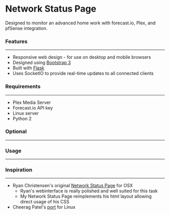 Network Status Page
===================

Designed to monitor an advanced home work with forecast.io, Plex, and pfSense integration.

### Features
---------------
* Responsive web design - for use on desktop and mobile browsers
* Designed using [Bootstrap 3](http://getbootstrap.com/)
* Built with [Flask](http://flask.pocoo.org/)
* Uses SocketIO to provide real-time updates to all connected clients


### Requirements
---------------
* Plex Media Server
* Forecast.io API key
* Linux server
* Python 2

### Optional
---------------


### Usage
---------------

### Inspiration
---------------
* Ryan Christensen's original [Network Status Page](https://github.com/d4rk22/Network-Status-Page) for OSX
	* Ryan's webinterface is really polished and well suited for this task
	* My Network Status Page reimplements his html layout allowing direct usage of his CSS
* Cheerag Patel's [port](https://github.com/cheeragpatel/Network-Status-Page) for Linux